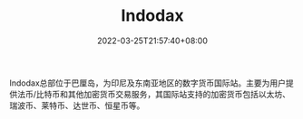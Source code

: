 ﻿---
weight: 
title: "Indodax"
description: "Indodax总部位于巴厘岛，为印尼及东南亚地区的数字货币国际站。"
date: 2022-03-25T21:57:40+08:00
lastmod: 2022-03-25T16:45:40+08:00
draft: false
authors: ["Metabd"]
featuredImage: "indodax.webp"
link: ""
tags: ["交易所","Indodax"]
categories: ["navigation"]
navigation: ["交易所"]
lightgallery: true
toc: true
pinned: false
recommend: false
recommend1: false
---
Indodax总部位于巴厘岛，为印尼及东南亚地区的数字货币国际站。主要为用户提供法币/比特币和其他加密货币交易服务，其国际站支持的加密货币包括以太坊、瑞波币、莱特币、达世币、恒星币等。
